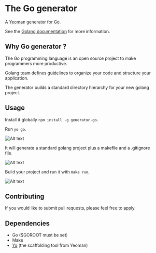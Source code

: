 # The Go generator

A [Yeoman](http://yeoman.io) generator for [Go](http://golang.org/).

See the [Golang documentation](https://golang.org/doc/) for more information.

## Why Go generator ?

The Go programming language is an open source project to make programmers more productive.

Golang team defines [guidelines](https://github.com/yeoman/yo) to organize your code and structure your application.

The generator builds a standard directory hierarchy for your new golang project.

## Usage

Install it globally `npm install -g generator-go`.

Run `yo go`. 

![Alt text](/../pictures/pictures/go-generator.png?raw=true "yo go command")

It will generate a standard golang project plus a makefile and a .gitignore file.

![Alt text](/../pictures/pictures/go-generator1.png?raw=true "yo go tree result")

Build your project and run it with `make run`.

![Alt text](/../pictures/pictures/go-generator2.png?raw=true "yo go make run")

## Contributing

If you would like to submit pull requests, please feel free to apply.

## Dependencies

* Go ($GOROOT must be set)
* Make
* [Yo](https://github.com/yeoman/yo) (the scaffolding tool from Yeoman)
